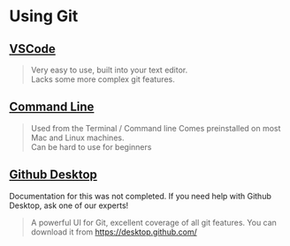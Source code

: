 # Using Git

## [VSCode](./vscode.md)

> Very easy to use, built into your text editor.  
> Lacks some more complex git features.

## [Command Line](./commandLine.md)

> Used from the Terminal / Command line
> Comes preinstalled on most Mac and Linux machines.  
> Can be hard to use for beginners

## [Github Desktop](./githubDesktop.md)

Documentation for this was not completed. If you need help with Github Desktop, ask one of our experts!

> A powerful UI for Git, excellent coverage of all git features.
> You can download it from https://desktop.github.com/
